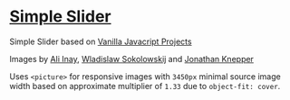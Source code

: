 # [Simple Slider](https://simple-slider-chausme.netlify.app)

Simple Slider based on [Vanilla Javacript Projects](https://www.vanillajavascriptprojects.com/)

Images by [Ali Inay](https://unsplash.com/@inayali), [Wladislaw Sokolowskij](https://unsplash.com/@wsokolowskij) and [Jonathan Knepper](https://unsplash.com/@jknepp)

Uses `<picture>` for responsive images with `3450px` minimal source image width based on approximate multiplier of `1.33` due to `object-fit: cover`.

